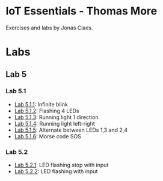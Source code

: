 # IoT Essentials - Thomas More
Exercises and labs by Jonas Claes.

# Labs
## Lab 5
### Lab 5.1
- [Lab 5.1.1](/labs/5/1/practice_1.py): Infinite blink
- [Lab 5.1.2](/labs/5/1/practice_2.py): Flashing 4 LEDs
- [Lab 5.1.3](/labs/5/1/practice_3.py): Running light 1 direction
- [Lab 5.1.4](/labs/5/1/practice_4.py): Running light left-right
- [Lab 5.1.5](/labs/5/1/practice_5.py): Alternate between LEDs 1,3 and 2,4
- [Lab 5.1.6](/labs/5/1/practice_6.py): Morse code SOS

### Lab 5.2
- [Lab 5.2.1](/labs/5/2/practice_1.py): LED flashing stop with input
- [Lab 5.2.2](/labs/5/2/practice_2.py): LED flashing with input
